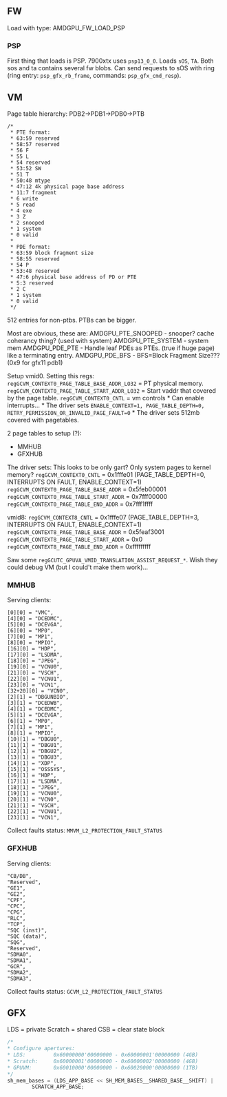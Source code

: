 ## FW

Load with type: AMDGPU_FW_LOAD_PSP

### PSP
First thing that loads is PSP. 7900xtx uses `psp13_0_0`. Loads `sOS`, `TA`. Both sos and ta contains several fw blobs.
Can send requests to sOS with ring (ring entry: `psp_gfx_rb_frame`, commands: `psp_gfx_cmd_resp`).

## VM

Page table hierarchy: PDB2->PDB1->PDB0->PTB

```
/*
 * PTE format:
 * 63:59 reserved
 * 58:57 reserved
 * 56 F
 * 55 L
 * 54 reserved
 * 53:52 SW
 * 51 T
 * 50:48 mtype
 * 47:12 4k physical page base address
 * 11:7 fragment
 * 6 write
 * 5 read
 * 4 exe
 * 3 Z
 * 2 snooped
 * 1 system
 * 0 valid
 *
 * PDE format:
 * 63:59 block fragment size
 * 58:55 reserved
 * 54 P
 * 53:48 reserved
 * 47:6 physical base address of PD or PTE
 * 5:3 reserved
 * 2 C
 * 1 system
 * 0 valid
 */
```

512 entries for non-ptbs. PTBs can be bigger.

Most are obvious, these are:
AMDGPU_PTE_SNOOPED - snooper? cache coherancy thing? (used with system)
AMDGPU_PTE_SYSTEM - system mem
AMDGPU_PDE_PTE - Handle leaf PDEs as PTEs. (true if huge page) like a terminating entry.
AMDGPU_PDE_BFS - BFS=Block Fragment Size??? (0x9 for gfx11 pdb1)

Setup vmid0. Setting this regs:
`regGCVM_CONTEXT0_PAGE_TABLE_BASE_ADDR_LO32` = PT physical memory.
`regGCVM_CONTEXT0_PAGE_TABLE_START_ADDR_LO32` = Start vaddr that covered by the page table.
`regGCVM_CONTEXT0_CNTL` = vm controls
    * Can enable interrupts...
    * The driver sets `ENABLE_CONTEXT=1, PAGE_TABLE_DEPTH=0, RETRY_PERMISSION_OR_INVALID_PAGE_FAULT=0`
    * The driver sets 512mb covered with pagetables.

2 page tables to setup (?):
* MMHUB
* GFXHUB

The driver sets:
This looks to be only gart? Only system pages to kernel memory?
`regGCVM_CONTEXT0_CNTL` = 0x1fffe01 (PAGE_TABLE_DEPTH=0, INTERRUPTS ON FAULT, ENABLE_CONTEXT=1)
`regGCVM_CONTEXT0_PAGE_TABLE_BASE_ADDR` = 0x5feb00001
`regGCVM_CONTEXT0_PAGE_TABLE_START_ADDR` = 0x7fff00000
`regGCVM_CONTEXT0_PAGE_TABLE_END_ADDR` = 0x7fff1ffff

vmid8:
`regGCVM_CONTEXT8_CNTL` = 0x1fffe07 (PAGE_TABLE_DEPTH=3, INTERRUPTS ON FAULT, ENABLE_CONTEXT=1)
`regGCVM_CONTEXT8_PAGE_TABLE_BASE_ADDR` = 0x5feaf3001
`regGCVM_CONTEXT8_PAGE_TABLE_START_ADDR` = 0x0
`regGCVM_CONTEXT8_PAGE_TABLE_END_ADDR` = 0xfffffffff

Saw some `regGCUTC_GPUVA_VMID_TRANSLATION_ASSIST_REQUEST_*`. Wish they could debug VM (but I could't make them work)...

### MMHUB
Serving clients:
```
[0][0] = "VMC",
[4][0] = "DCEDMC",
[5][0] = "DCEVGA",
[6][0] = "MP0",
[7][0] = "MP1",
[8][0] = "MPIO",
[16][0] = "HDP",
[17][0] = "LSDMA",
[18][0] = "JPEG",
[19][0] = "VCNU0",
[21][0] = "VSCH",
[22][0] = "VCNU1",
[23][0] = "VCN1",
[32+20][0] = "VCN0",
[2][1] = "DBGUNBIO",
[3][1] = "DCEDWB",
[4][1] = "DCEDMC",
[5][1] = "DCEVGA",
[6][1] = "MP0",
[7][1] = "MP1",
[8][1] = "MPIO",
[10][1] = "DBGU0",
[11][1] = "DBGU1",
[12][1] = "DBGU2",
[13][1] = "DBGU3",
[14][1] = "XDP",
[15][1] = "OSSSYS",
[16][1] = "HDP",
[17][1] = "LSDMA",
[18][1] = "JPEG",
[19][1] = "VCNU0",
[20][1] = "VCN0",
[21][1] = "VSCH",
[22][1] = "VCNU1",
[23][1] = "VCN1",
```

Collect faults status: `MMVM_L2_PROTECTION_FAULT_STATUS`

### GFXHUB
Serving clients:
```
"CB/DB",
"Reserved",
"GE1",
"GE2",
"CPF",
"CPC",
"CPG",
"RLC",
"TCP",
"SQC (inst)",
"SQC (data)",
"SQG",
"Reserved",
"SDMA0",
"SDMA1",
"GCR",
"SDMA2",
"SDMA3",
```

Collect faults status: `GCVM_L2_PROTECTION_FAULT_STATUS`


## GFX

LDS = private
Scratch = shared
CSB = clear state block

```c
/*
* Configure apertures:
* LDS:         0x60000000'00000000 - 0x60000001'00000000 (4GB)
* Scratch:     0x60000001'00000000 - 0x60000002'00000000 (4GB)
* GPUVM:       0x60010000'00000000 - 0x60020000'00000000 (1TB)
*/
sh_mem_bases = (LDS_APP_BASE << SH_MEM_BASES__SHARED_BASE__SHIFT) |
        SCRATCH_APP_BASE;
```
